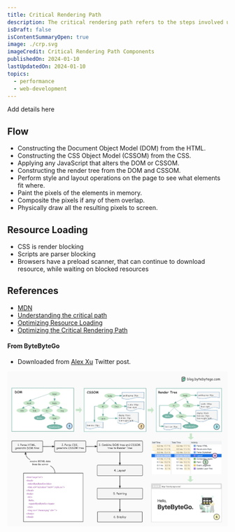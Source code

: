 ```yaml
---
title: Critical Rendering Path
description: The critical rendering path refers to the steps involved until the web page starts rendering in the browser.
isDraft: false
isContentSummaryOpen: true
image: ./crp.svg
imageCredit: Critical Rendering Path Components
publishedOn: 2024-01-10
lastUpdatedOn: 2024-01-10
topics:
  - performance
  - web-development
---
```


Add details here

## Flow

- Constructing the Document Object Model (DOM) from the HTML.
- Constructing the CSS Object Model (CSSOM) from the CSS.
- Applying any JavaScript that alters the DOM or CSSOM.
- Constructing the render tree from the DOM and CSSOM.
- Perform style and layout operations on the page to see what elements fit where.
- Paint the pixels of the elements in memory.
- Composite the pixels if any of them overlap.
- Physically draw all the resulting pixels to screen.

<!-- ![Critical Rendering Flow Steps](./crp-flow.svg) -->

## Resource Loading

- CSS is render blocking
- Scripts are parser blocking
- Browsers have a preload scanner, that can continue to download resource, while waiting on blocked resources

## References

- [MDN](https://developer.mozilla.org/en-US/docs/Web/Performance/Critical_rendering_path)
- [Understanding the critical path](https://web.dev/learn/performance/understanding-the-critical-path)
- [Optimizing Resource Loading](https://web.dev/learn/performance/optimize-resource-loading)
- [Optimizing the Critical Rendering Path](https://web.dev/articles/critical-rendering-path/optimizing-critical-rendering-path)

#### From ByteByteGo

- Downloaded from [Alex Xu](https://twitter.com/alexxubyte/status/1534201523713867777) Twitter post.

![CRP from Bytebytego](./crp-bytebytego.jpeg)
